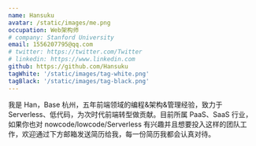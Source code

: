 ```yaml
---
name: Hansuku
avatar: /static/images/me.png
occupation: Web架构师
# company: Stanford University
email: 1556207795@qq.com
# twitter: https://twitter.com/Twitter
# linkedin: https://www.linkedin.com
github: https://github.com/Hansuku
tagWhite: '/static/images/tag-white.png'
tagBlack: '/static/images/tag-black.png'
---
```


我是 Han，Base 杭州，五年前端领域的编程&架构&管理经验，致力于 Serverless、低代码，为次时代前端转型做贡献。目前所属 PaaS、SaaS 行业，如果你也对 nowcode/lowcode/Serverless 有兴趣并且想要投入这样的团队工作，欢迎通过下方邮箱发送简历给我，每一份简历我都会认真对待。
